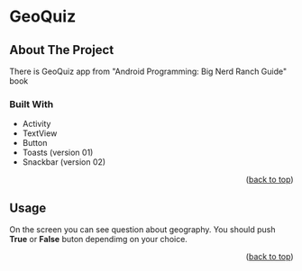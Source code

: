 <div id="top"></div>

# GeoQuiz
<!-- ABOUT THE PROJECT -->
## About The Project
There is GeoQuiz app from "Android Programming: Big Nerd Ranch Guide" book
### Built With
* Activity
* TextView
* Button
* Toasts (version 01)
* Snackbar (version 02)
<p align="right">(<a href="#top">back to top</a>)</p>

<!-- USAGE EXAMPLES -->
## Usage
On the screen you can see question about geography. You should push **True** or **False** buton dependimg on your choice.
<p align="right">(<a href="#top">back to top</a>)</p>

